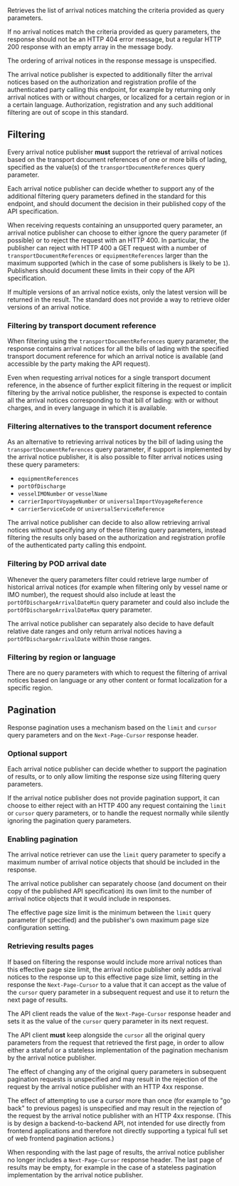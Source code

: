 Retrieves the list of arrival notices matching the criteria provided as query parameters.

If no arrival notices match the criteria provided as query parameters, the response should not be an HTTP 404 error message, but a regular HTTP 200 response with an empty array in the message body.

The ordering of arrival notices in the response message is unspecified.

The arrival notice publisher is expected to additionally filter the arrival notices based on the authorization and registration profile of the authenticated party calling this endpoint, for example by returning only arrival notices with or without charges, or localized for a certain region or in a certain language. Authorization, registration and any such additional filtering are out of scope in this standard.

## Filtering

Every arrival notice publisher **must** support the retrieval of arrival notices based on the transport document references of one or more bills of lading, specified as the value(s) of the `transportDocumentReferences` query parameter.

Each arrival notice publisher can decide whether to support any of the additional filtering query parameters defined in the standard for this endpoint, and should document the decision in their published copy of the API specification.

When receiving requests containing an unsupported query parameter, an arrival notice publisher can choose to either ignore the query parameter (if possible) or to reject the request with an HTTP 400. In particular, the publisher can reject with HTTP 400 a GET request with a number of `transportDocumentReferences` or `equipmentReferences` larger than the maximum supported (which in the case of some publishers is likely to be `1`). Publishers should document these limits in their copy of the API specification.

If multiple versions of an arrival notice exists, only the latest version will be returned in the result. The standard does not provide a way to retrieve older versions of an arrival notice.

### Filtering by transport document reference

When filtering using the `transportDocumentReferences` query parameter, the response contains arrival notices for all the bills of lading with the specified transport document reference for which an arrival notice is available (and accessible by the party making the API request).

Even when requesting arrival notices for a single transport document reference, in the absence of further explicit filtering in the request or implicit filtering by the arrival notice publisher, the response is expected to contain all the arrival notices corresponding to that bill of lading: with or without charges, and in every language in which it is available.

### Filtering alternatives to the transport document reference

As an alternative to retrieving arrival notices by the bill of lading using the `transportDocumentReferences` query parameter, if support is implemented by the arrival notice publisher, it is also possible to filter arrival notices using these query parameters:
* `equipmentReferences`
* `portOfDischarge`
* `vesselIMONumber` or `vesselName`
* `carrierImportVoyageNumber` or `universalImportVoyageReference`
* `carrierServiceCode` or `universalServiceReference`

The arrival notice publisher can decide to also allow retrieving arrival notices without specifying any of these filtering query parameters, instead filtering the results only based on the authorization and registration profile of the authenticated party calling this endpoint.

### Filtering by POD arrival date

Whenever the query parameters filter could retrieve large number of historical arrival notices (for example when filtering only by vessel name or IMO number), the request should also include at least the `portOfDischargeArrivalDateMin` query parameter and could also include the `portOfDischargeArrivalDateMax` query parameter.

The arrival notice publisher can separately also decide to have default relative date ranges and only return arrival notices having a `portOfDischargeArrivalDate` within those ranges.

### Filtering by region or language

There are no query parameters with which to request the filtering of arrival notices based on language or any other content or format localization for a specific region.

## Pagination

Response pagination uses a mechanism based on the `limit` and `cursor` query parameters and on the `Next-Page-Cursor` response header.

### Optional support

Each arrival notice publisher can decide whether to support the pagination of results, or to only allow limiting the response size using filtering query parameters.

If the arrival notice publisher does not provide pagination support, it can choose to either reject with an HTTP 400 any request containing the `limit` or `cursor` query parameters, or to handle the request normally while silently ignoring the pagination query parameters.

### Enabling pagination

The arrival notice retriever can use the `limit` query parameter to specify a maximum number of arrival notice objects that should be included in the response.

The arrival notice publisher can separately choose (and document on their copy of the published API specification) its own limit to the number of arrival notice objects that it would include in responses.

The effective page size limit is the minimum between the `limit` query parameter (if specified) and the publisher's own maximum page size configuration setting.

### Retrieving results pages

If based on filtering the response would include more arrival notices than this effective page size limit, the arrival notice publisher only adds arrival notices to the response up to this effective page size limit, setting in the response the `Next-Page-Cursor` to a value that it can accept as the value of the `cursor` query parameter in a subsequent request and use it to return the next page of results.

The API client reads the value of the `Next-Page-Cursor` response header and sets it as the value of the `cursor` query parameter in its next request.

The API client **must** keep alongside the `cursor` all the original query parameters from the request that retrieved the first page, in order to allow either a stateful or a stateless implementation of the pagination mechanism by the arrival notice publisher.

The effect of changing any of the original query parameters in subsequent pagination requests is unspecified and may result in the rejection of the request by the arrival notice publisher with an HTTP 4xx response.

The effect of attempting to use a cursor more than once (for example to "go back" to previous pages) is unspecified and may result in the rejection of the request by the arrival notice publisher with an HTTP 4xx response. (This is by design a backend-to-backend API, not intended for use directly from frontend applications and therefore not directly supporting a typical full set of web frontend pagination actions.)

When responding with the last page of results, the arrival notice publisher no longer includes a `Next-Page-Cursor` response header. The last page of results may be empty, for example in the case of a stateless pagination implementation by the arrival notice publisher.
